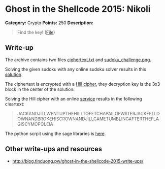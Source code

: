 # Ghost in the Shellcode 2015: Nikoli

**Category:** Crypto
**Points:** 250
**Description:**

> Find the key! ([File](nikoli-a1039901ded721abdf42e3003725abb265a70386e8b3292b0a4262eaf5693e5b))

## Write-up

The archive contains two files [ciphertext.txt](ciphertext.txt) and [sudoku\_challenge.png](sudoku_challenge.png).

Solving the given sudoku with any online sudoku solver results in this [solution](solution).

The ciphertext is encrypted with a [Hill cipher](http://en.wikipedia.org/wiki/Hill\_cipher), they decryption key is the 3x3 block in the center of the solution.

Solving the Hill cipher with an online [service](https://cloud.sagemath.com/) results in the following cleartext:

> JACKANDJILLWENTUPTHEHILLTOFETCHAPAILOFWATERJACKFELLDOWNANDBROKEHISCROWNANDJILLCAMETUMBLINGAFTERTHEFLAGISCYMOPOLEIA

The python scrpit using the sage libraries is [here](sage_decrypt.py).

## Other write-ups and resources

* <http://blog.tinduong.pw/ghost-in-the-shellcode-2015-write-ups/>
